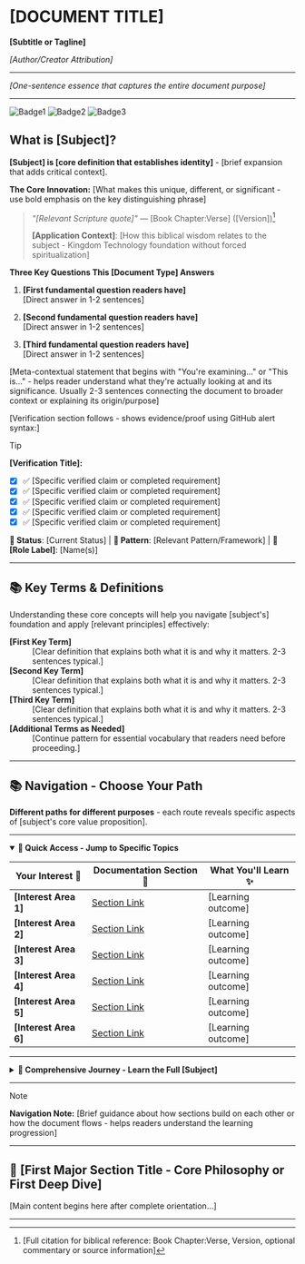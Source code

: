 # [DOCUMENT TITLE]

**[Subtitle or Tagline]**

*[Author/Creator Attribution]*

---

*[One-sentence essence that captures the entire document purpose]*

---

![Badge1](https://img.shields.io/badge/[Label]-[Value]-[Color]) ![Badge2](https://img.shields.io/badge/[Label]-[Value]-[Color]) ![Badge3](https://img.shields.io/badge/[Label]-[Value]-[Color])

## What is [Subject]?

**[Subject] is [core definition that establishes identity]** - [brief expansion that adds critical context].

**The Core Innovation:** [What makes this unique, different, or significant - use bold emphasis on the key distinguishing phrase]

> *"[Relevant Scripture quote]"* — [Book Chapter:Verse] ([Version])[^1]
>
> **[Application Context]**: [How this biblical wisdom relates to the subject - Kingdom Technology foundation without forced spiritualization]

**Three Key Questions This [Document Type] Answers**

1. **[First fundamental question readers have]**  
   [Direct answer in 1-2 sentences]

2. **[Second fundamental question readers have]**  
   [Direct answer in 1-2 sentences]

3. **[Third fundamental question readers have]**  
   [Direct answer in 1-2 sentences]

[Meta-contextual statement that begins with "You're examining..." or "This is..." - helps reader understand what they're actually looking at and its significance. Usually 2-3 sentences connecting the document to broader context or explaining its origin/purpose]

[Verification section follows - shows evidence/proof using GitHub alert syntax:]

> [!TIP]
> **[Verification Title]:**
>
> - [x] ✅ [Specific verified claim or completed requirement]
> - [x] ✅ [Specific verified claim or completed requirement]
> - [x] ✅ [Specific verified claim or completed requirement]
> - [x] ✅ [Specific verified claim or completed requirement]
> - [x] ✅ [Specific verified claim or completed requirement]

**📍 Status**: [Current Status] | **🧠 Pattern**: [Relevant Pattern/Framework] | **👤 [Role Label]**: [Name(s)]

---

## 📚 Key Terms & Definitions

Understanding these core concepts will help you navigate [subject's] foundation and apply [relevant principles] effectively:

<dl>
<dt><strong>[First Key Term]</strong></dt>
<dd>[Clear definition that explains both what it is and why it matters. 2-3 sentences typical.]</dd>

<dt><strong>[Second Key Term]</strong></dt>
<dd>[Clear definition that explains both what it is and why it matters. 2-3 sentences typical.]</dd>

<dt><strong>[Third Key Term]</strong></dt>
<dd>[Clear definition that explains both what it is and why it matters. 2-3 sentences typical.]</dd>

<dt><strong>[Additional Terms as Needed]</strong></dt>
<dd>[Continue pattern for essential vocabulary that readers need before proceeding.]</dd>

</dl>

---

## 📚 Navigation - Choose Your Path

**Different paths for different purposes** - each route reveals specific aspects of [subject's core value proposition].

---

<details open>
<summary><strong>🎯 Quick Access - Jump to Specific Topics</strong></summary>

| **Your Interest** 🎯   | **Documentation Section** 📍     | **What You'll Learn** ✨ |
| --------------------- | ------------------------------- | ----------------------- |
| **[Interest Area 1]** | [Section Link](#section-anchor) | [Learning outcome]      |
| **[Interest Area 2]** | [Section Link](#section-anchor) | [Learning outcome]      |
| **[Interest Area 3]** | [Section Link](#section-anchor) | [Learning outcome]      |
| **[Interest Area 4]** | [Section Link](#section-anchor) | [Learning outcome]      |
| **[Interest Area 5]** | [Section Link](#section-anchor) | [Learning outcome]      |
| **[Interest Area 6]** | [Section Link](#section-anchor) | [Learning outcome]      |

</details>

---

<details>
<summary><strong>🌊 Comprehensive Journey - Learn the Full [Subject]</strong></summary>

#### **📚 [First Major Category]**

- **[Section Title](#anchor)** → *Brief description of what this section covers*
- **[Section Title](#anchor)** → *Brief description of what this section covers*

#### **⚙️ [Second Major Category]**

- **[Section Title](#anchor)** → *Brief description of what this section covers*
- **[Section Title](#anchor)** → *Brief description of what this section covers*

#### **🛠️ [Third Major Category]**

- **[Section Title](#anchor)** → *Brief description of what this section covers*
- **[Section Title](#anchor)** → *Brief description of what this section covers*

#### **🌟 [Fourth Major Category]**

- **[Section Title](#anchor)** → *Brief description of what this section covers*
- **[Section Title](#anchor)** → *Brief description of what this section covers*

**Estimated Reading Time:** [X-Y] minutes for full [document type] | [X-Y] minutes with deep engagement

</details>

---

> [!NOTE]
> **Navigation Note:** [Brief guidance about how sections build on each other or how the document flows - helps readers understand the learning progression]

---

## 🎯 [First Major Section Title - Core Philosophy or First Deep Dive]

[Main content begins here after complete orientation...]

---

[^1]: [Full citation for biblical reference: Book Chapter:Verse, Version, optional commentary or source information]